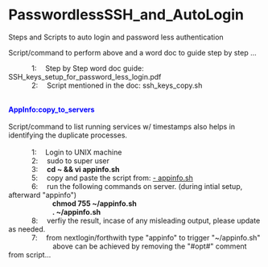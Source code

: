 # PasswordlessSSH_and_AutoLogin
Steps and Scripts to auto login and password less authentication

Script/command to perform above and a word doc to guide step by step ...

     1:  Step by Step word doc guide: SSH_keys_setup_for_password_less_login.pdf<br>
     2:  Script mentioned in the doc: ssh_keys_copy.sh

<div dir="ltr" style="text-align: left;" trbidi="on"><br/></div>
<html>
<head></head>
<body>
  <summary><b><font color="blue">AppInfo:copy_to_servers</font></b></summary>
  <br>Script/command to list running services w/ timestamps also helps in identifying the duplicate processes.<br>
   <br>&emsp;&ensp;&emsp;&ensp; 1:&emsp; Login to UNIX machine
   <br>&emsp;&ensp;&emsp;&ensp; 2:&emsp; sudo to super user
   <br>&emsp;&ensp;&emsp;&ensp; 3:&emsp; <b>cd ~ && vi appinfo.sh</b>
   <br>&emsp;&ensp;&emsp;&ensp; 5:&emsp; copy and paste the script from: <a href="https://drive.google.com/file/d/1HGMJgZ1JBgP6Nz5JYUXR87nrNx__iU3Z/preview" target="_blank">- appinfo.sh</a>
   <br>&emsp;&ensp;&emsp;&ensp; 6:&emsp; run the following commands on server. (during intial setup, afterward "appinfo")
   <br>&emsp;&ensp;&emsp;&ensp;&emsp;&ensp;&emsp;&ensp;<b> chmod 755 ~/appinfo.sh
   <br>&emsp;&ensp;&emsp;&ensp;&emsp;&ensp;&emsp;&ensp; . ~/appinfo.sh </b>
   <br>&emsp;&ensp;&emsp;&ensp; 8:&emsp; verfiy the result, incase of any misleading output, please update as needed.
   <br>&emsp;&ensp;&emsp;&ensp; 7:&emsp; from nextlogin/forthwith type "appinfo" to trigger "~/appinfo.sh"
   <br>&emsp;&ensp;&emsp;&ensp;&emsp;&emsp;&emsp; above can be achieved by removing the "#opt#" comment from script...
   <br><br>
</body>
</html>
